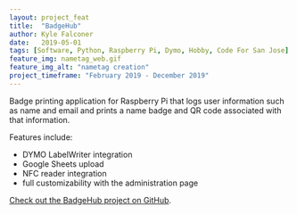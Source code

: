 ```yaml
---
layout: project_feat
title:  "BadgeHub"
author: Kyle Falconer
date:   2019-05-01
tags: [Software, Python, Raspberry Pi, Dymo, Hobby, Code For San Jose]
feature_img: nametag_web.gif
feature_img_alt: "nametag creation"
project_timeframe: "February 2019 - December 2019"
---
```



Badge printing application for Raspberry Pi that logs user information such as name and email and prints a name badge and QR code associated with that information.

Features include:
* DYMO LabelWriter integration
* Google Sheets upload
* NFC reader integration
* full customizability with the administration page

[Check out the BadgeHub project on GitHub](https://github.com/codeforsanjose/BadgeHub).

<!--end_excerpt-->
